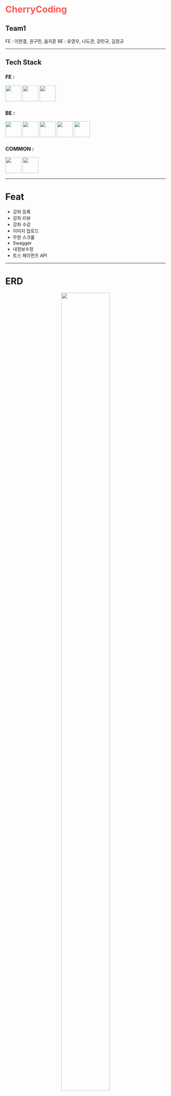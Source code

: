 
<style>
    div > img{
        height:50px;
    }
    
    a{
        text-decoration:none !important;
    }
</style>

# <a href="http://mydiaryteg.s3-website.ap-northeast-2.amazonaws.com/" style="color:#FF5554">CherryCoding</a>

## Team1

FE : 이한결, 권구민, 음지훈
BE : 유영우, 나도관, 강민규, 김정규

---

## Tech Stack

### FE :

<html>
    <div>
        <img src="https://img.shields.io/badge/React-61DAFB?style=flat&logo=React&logoColor=white"/>
        <img src="https://img.shields.io/badge/styled components-DB7093?style=flat&logo=styled components&logoColor=white"/>
        <img src="https://img.shields.io/badge/Redux-764ABC?style=flat&logo=Redux&logoColor=white"/>

</html>

### BE :

<html>
    <div>
        <img src="https://img.shields.io/badge/Spring Boot-6DB33F?style=flat&logo=Spring Boot&logoColor=white"/>
        <img src="https://img.shields.io/badge/Amazon AWS-232F3E?style=flat&logo=Amazon AWS&logoColor=white"/>
        <img src="https://img.shields.io/badge/Amazon S3-569A31?style=flat&logo=Amazon S3&logoColor=white"/>
        <img src="https://img.shields.io/badge/Amazon RDS-527FFF?style=flat&logo=Amazon RDS&logoColor=white"/>
        <img src="https://img.shields.io/badge/Amazon EC2-FF9900?style=flat&logo=Amazon EC2&logoColor=white"/>
</html>

### COMMON :

<html>
    <div>
        <img src="https://img.shields.io/badge/Git-F05032?style=flat&logo=Git&logoColor=white"/>
        <img src="https://img.shields.io/badge/Sourcetree-0052CC?style=flat&logo=Sourcetree&logoColor=white"/>
    </div>
</html>

---

# Feat

- 강좌 등록
- 강좌 리뷰
- 강좌 수강
- 이미지 업로드
- 무한 스크롤
- Swagger
- 내정보수정
- 토스 페이먼츠 API

---

# ERD

<html>
    <div align="center">
        <img src="https://s3.us-west-2.amazonaws.com/secure.notion-static.com/c5be185d-bfff-43c8-9836-b52b4c51d03f/Untitled.png?X-Amz-Algorithm=AWS4-HMAC-SHA256&X-Amz-Content-Sha256=UNSIGNED-PAYLOAD&X-Amz-Credential=AKIAT73L2G45EIPT3X45%2F20230309%2Fus-west-2%2Fs3%2Faws4_request&X-Amz-Date=20230309T111102Z&X-Amz-Expires=86400&X-Amz-Signature=926eb4b42992a781e8396177ffb8a4e1a8ef2284b6bc4d48e24e88c43ab275d7&X-Amz-SignedHeaders=host&response-content-disposition=filename%3D%22Untitled.png%22&x-id=GetObject" style="height:80%; width:55%">
    </div>
</html>

---

<html>
    <div style="display:flex; align-items: center; justify-content: center; margin-top:14%">
        <p style="font-weight:600; font-size:100px">fin.</p>
    </div>
</html>
